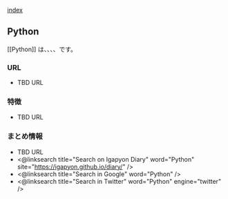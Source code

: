 [index](https://igapyon.github.io/diary/keyword/index.html)

## Python

[[Python]] は、、、、です。

### URL

* TBD URL

### 特徴

* TBD URL

### まとめ情報

* TBD URL
* <@linksearch title="Search on Igapyon Diary" word="Python" site="https://igapyon.github.io/diary/" />
* <@linksearch title="Search in Google" word="Python" />
* <@linksearch title="Search in Twitter" word="Python" engine="twitter" />

